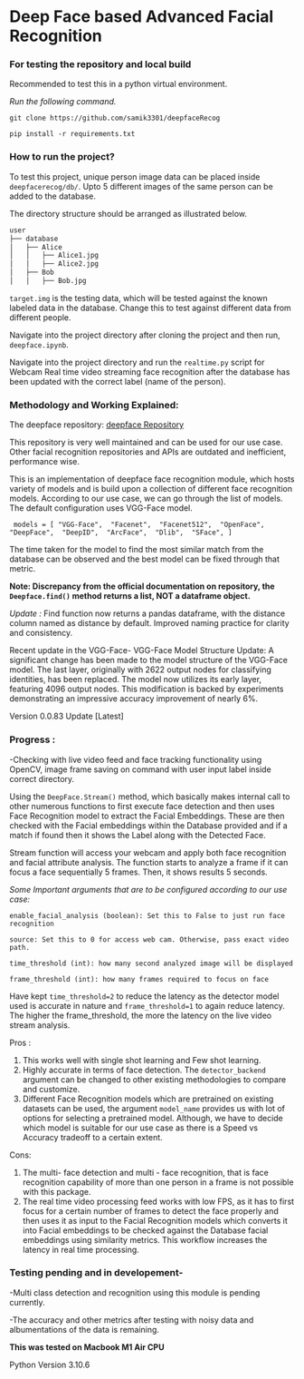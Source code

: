 # Deep Face based Advanced Facial Recognition

### For testing the repository and local build

Recommended to test this in a python virtual environment.

*Run the following command.*

`git clone https://github.com/samik3301/deepfaceRecog`

`pip install -r requirements.txt`

### How to run the project?

To test this project, unique person image data can be placed inside `deepfacerecog/db/`. Upto 5 different images of the same person can be added to the database.

 The directory structure should be arranged as illustrated below.

```bash
user
├── database
│   ├── Alice
│   │   ├── Alice1.jpg
│   │   ├── Alice2.jpg
│   ├── Bob
│   │   ├── Bob.jpg
```

`target.img` is the testing data, which will be tested against the known labeled data in the database. Change this to test against different data from different people.

Navigate into the project directory after cloning the project and then run, `deepface.ipynb`. 

Navigate into the project directory and run the `realtime.py` script for Webcam Real time video streaming face recognition after the database has been updated with the correct label (name of the person).

### Methodology and Working Explained: 

The deepface repository: [deepface Repository](https://github.com/serengil/deepface)

This repository is very well maintained and can be used for our use case. Other facial recognition repositories and APIs are outdated and inefficient, performance wise.

This is an implementation of deepface face recognition module, which hosts variety of models and is build upon a collection of different face recognition models. According to our use case, we can go through the list of models. The default configuration uses VGG-Face model.


` models = [
  "VGG-Face", 
  "Facenet", 
  "Facenet512", 
  "OpenFace", 
  "DeepFace", 
  "DeepID", 
  "ArcFace", 
  "Dlib", 
  "SFace",
]` 


The time taken for the model to find the most similar match from the database can be observed and the best model can be fixed through that metric. 

**Note: Discrepancy from the official documentation on repository, the `Deepface.find()` method returns a list, NOT a dataframe object.**

*Update :*
Find function now returns a pandas dataframe, with the distance column named as distance by default. Improved naming practice for clarity and consistency. 

Recent update in the VGG-Face-
VGG-Face Model Structure Update: A significant change has been made to the model structure of the VGG-Face model. The last layer, originally with 2622 output nodes for classifying identities, has been replaced. The model now utilizes its early layer, featuring 4096 output nodes. This modification is backed by experiments demonstrating an impressive accuracy improvement of nearly 6%.

Version 0.0.83 Update [Latest]
### Progress : 

-Checking with live video feed and face tracking functionality using OpenCV, image frame saving on command with user input label inside correct directory. 

Using the `DeepFace.Stream()` method, which basically makes internal call to other numerous functions to first execute face detection and then uses Face Recognition model to extract the Facial Embeddings. These are then checked with the Facial embeddings within the Database provided and if a match if found then it shows the Label along with the Detected Face.

Stream function will access your webcam and apply both face recognition and facial attribute analysis. The function starts to analyze a frame if it can focus a face sequentially 5 frames. Then, it shows results 5 seconds. 

*Some Important arguments that are to be configured according to our use case:*

```enable_facial_analysis (boolean): Set this to False to just run face recognition```

```source: Set this to 0 for access web cam. Otherwise, pass exact video path.```

```time_threshold (int): how many second analyzed image will be displayed```

```frame_threshold (int): how many frames required to focus on face```

Have kept `time_threshold=2` to reduce the latency as the detector model used is accurate in nature and `frame_threshold=1` to again reduce latency. The higher the frame_threshold, the more the latency on the live video stream analysis. 

Pros : 
1. This works well with single shot learning and Few shot learning. 
2. Highly accurate in terms of face detection. The `detector_backend` argument can be changed to other existing methodologies to compare and customize.
3. Different Face Recognition models which are pretrained on existing datasets can be used, the argument `model_name` provides us with lot of options for selecting a pretrained model. Although, we have to decide which model is suitable for our use case as there is a Speed vs Accuracy tradeoff to a certain extent. 

Cons: 
1. The multi- face detection and multi - face recognition, that is face recognition capability of more than one person in a frame is not possible with this package.
2. The real time video processing feed works with low FPS, as it has to first focus for a certain number of frames to detect the face properly and then uses it as input to the Facial Recognition models which converts it into Facial embeddings to be checked against the Database facial embeddings using similarity metrics. This workflow increases the latency in real time processing.

### Testing pending and in developement-

-Multi class detection and recognition using this module is pending currently.

-The accuracy and other metrics after testing with noisy data and albumentations of the data is remaining.

**This was tested on Macbook M1 Air CPU**

Python Version 3.10.6
